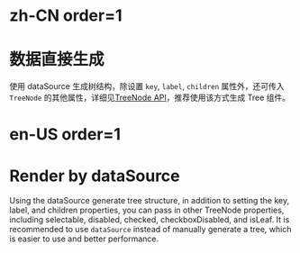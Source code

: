 # zh-CN order=1

# 数据直接生成

使用 dataSource 生成树结构，除设置 `key`, `label`, `children` 属性外，还可传入 `TreeNode` 的其他属性，详细见[TreeNode API](../tree#Tree.Node)，推荐使用该方式生成 Tree 组件。

# en-US order=1

# Render by dataSource

Using the dataSource generate tree structure, in addition to setting the key, label, and children properties, you can pass in other TreeNode properties, including selectable, disabled, checked, checkboxDisabled, and isLeaf. It is recommended to use `dataSource` instead of manually generate a tree, which is easier to use and better performance.
